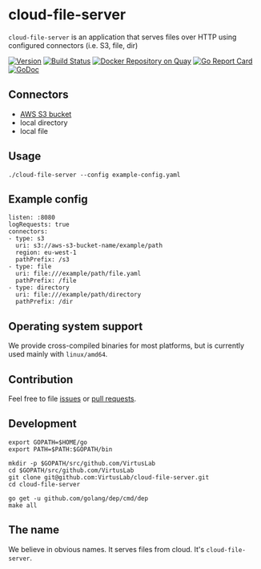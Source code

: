 # cloud-file-server

`cloud-file-server` is an application that serves files over HTTP using configured connectors (i.e. S3, file, dir)

[![Version](https://img.shields.io/badge/version-v0.0.4-brightgreen.svg)](https://github.com/VirtusLab/cloud-file-server/releases/tag/v0.0.4)
[![Build Status](https://travis-ci.org/VirtusLab/cloud-file-server.svg?branch=master)](https://travis-ci.org/VirtusLab/cloud-file-server)
[![Docker Repository on Quay](https://quay.io/repository/VirtusLab/cloud-file-server/status "Docker Repository on Quay")](https://quay.io/repository/VirtusLab/cloud-file-server)
[![Go Report Card](https://goreportcard.com/badge/github.com/VirtusLab/cloud-file-server)](https://goreportcard.com/report/github.com/VirtusLab/cloud-file-server)
[![GoDoc](https://godoc.org/github.com/VirtusLab/cloud-file-server?status.svg "GoDoc Documentation")](https://godoc.org/github.com/VirtusLab/cloud-file-server)

## Connectors
- [AWS S3 bucket](https://aws.amazon.com/s3/)
- local directory
- local file

## Usage

    ./cloud-file-server --config example-config.yaml
    
## Example config

    listen: :8080
    logRequests: true
    connectors:
    - type: s3
      uri: s3://aws-s3-bucket-name/example/path
      region: eu-west-1
      pathPrefix: /s3
    - type: file
      uri: file:///example/path/file.yaml
      pathPrefix: /file
    - type: directory
      uri: file:///example/path/directory
      pathPrefix: /dir

## Operating system support

We provide cross-compiled binaries for most platforms, but is currently used mainly with `linux/amd64`.

## Contribution

Feel free to file [issues](https://github.com/VirtusLab/cloud-file-server/issues) 
or [pull requests](https://github.com/VirtusLab/cloud-file-server/pulls).

## Development

    export GOPATH=$HOME/go
    export PATH=$PATH:$GOPATH/bin
    
    mkdir -p $GOPATH/src/github.com/VirtusLab
    cd $GOPATH/src/github.com/VirtusLab
    git clone git@github.com:VirtusLab/cloud-file-server.git
    cd cloud-file-server
    
    go get -u github.com/golang/dep/cmd/dep
    make all

## The name

We believe in obvious names. It serves files from cloud. It's `cloud-file-server`.
